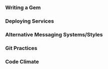 ### Writing a Gem

### Deploying Services

### Alternative Messaging Systems/Styles

### Git Practices

### Code Climate